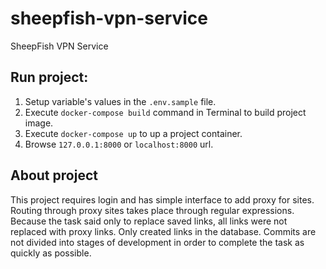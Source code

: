 # sheepfish-vpn-service
SheepFish VPN Service

## Run project:
1) Setup variable's values in the `.env.sample` file.
2) Execute `docker-compose build` command in Terminal to build project image.
3) Execute `docker-compose up` to up a project container.
4) Browse `127.0.0.1:8000` or `localhost:8000` url.

## About project
This project requires login and has simple interface to add proxy for sites.
Routing through proxy sites takes place through regular expressions.
Because the task said only to replace saved links, all links were not replaced with proxy links.
Only created links in the database.
Commits are not divided into stages of development in order to complete the task as quickly as possible.